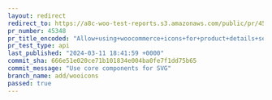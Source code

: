 ```yaml
---
layout: redirect
redirect_to: https://a8c-woo-test-reports.s3.amazonaws.com/public/pr/45348/api/index.html
pr_number: 45348
pr_title_encoded: "Allow+using+woocommerce+icons+for+product+details+section+description"
pr_test_type: api
last_published: "2024-03-11 18:41:59 +0000"
commit_sha: 666e51e020ce71b101834e004ba0fe7f1dd75b65
commit_message: "Use core components for SVG"
branch_name: add/wooicons
passed: true
---
```

